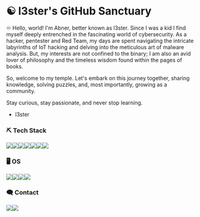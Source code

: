 # ☯️ l3ster's GitHub Sanctuary 

♾️ Hello, world! I'm Abner, better known as l3ster. Since I was a kid I find myself deeply entrenched in the fascinating world of cybersecurity. As a hacker, pentester and Red Team, my days are spent navigating the intricate labyrinths of IoT hacking and delving into the meticulous art of malware analysis. But, my interests are not confined to the binary; I am also an avid lover of philosophy and the timeless wisdom found within the pages of books.

So, welcome to my temple. Let's embark on this journey together, sharing knowledge, solving puzzles, and, most importantly, growing as a community.

Stay curious, stay passionate, and never stop learning.

- l3ster

### ⛏️ Tech Stack
<img src="https://img.shields.io/badge/Python-3776AB?style=for-the-badge&logo=python&logoColor=white"><img src="https://img.shields.io/badge/Go-00ADD8?style=for-the-badge&logo=go&logoColor=white"><img src="https://img.shields.io/badge/C%23-239120?style=for-the-badge&logo=c-sharp&logoColor=white"><img src="https://img.shields.io/badge/JavaScript-F7DF1E?style=for-the-badge&logo=javascript&logoColor=black"><img src="https://img.shields.io/badge/Node.js-43853D?style=for-the-badge&logo=node.js&logoColor=white"><img src="https://img.shields.io/badge/PHP-777BB4?style=for-the-badge&logo=php&logoColor=white"><img src="https://img.shields.io/badge/Rust-000000?style=for-the-badge&logo=rust&logoColor=white">

### 🖥️ OS
<img src="https://img.shields.io/badge/Arch_Linux-1793D1?style=for-the-badge&logo=arch-linux&logoColor=white"><img src="https://img.shields.io/badge/Debian-A81D33?style=for-the-badge&logo=debian&logoColor=white"><img src="https://img.shields.io/badge/Kali_Linux-557C94?style=for-the-badge&logo=kali-linux&logoColor=white"><img src="https://img.shields.io/badge/Zorin%20OS-0CC1F3?style=for-the-badge&logo=zorin&logoColor=white">

### 🗨️ Contact
<a href="mailto:lester@ratcorp.com.br"><img src="https://img.shields.io/badge/Gmail-D14836?style=for-the-badge&logo=gmail&logoColor=white"/></a>[<img src="https://img.shields.io/badge/Discord-7289DA?style=for-the-badge&logo=discord&logoColor=white">](https://discord.com/users/576544706507309086)
